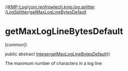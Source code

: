 //[KMP-Log](../../../index.md)/[com.renfrowtech.kmp.log.splitter](../index.md)
/[LogSplitter](index.md)/[getMaxLogLineBytesDefault](get-max-log-line-bytes-default.md)

# getMaxLogLineBytesDefault

[common]\

public
abstract [Integer](https://developer.android.com/reference/kotlin/java/lang/Integer.html)[getMaxLogLineBytesDefault](get-max-log-line-bytes-default.md)()

The maximum number of characters in a log line

